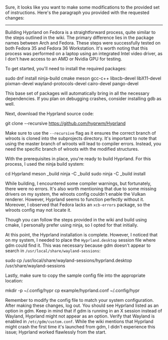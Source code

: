Sure, it looks like you want to make some modifications to the provided set of instructions. Here's the paragraph you provided with the requested changes:

---

Building Hyprland on Fedora is a straightforward process, quite similar to the steps outlined in the wiki. The primary difference lies in the package names between Arch and Fedora. These steps were successfully tested on both Fedora 35 and Fedora 36 Workstation. It's worth noting that this process was performed on a laptop using an integrated Intel video driver, as I don't have access to an AMD or Nvidia GPU for testing.

To get started, you'll need to install the required packages:


sudo dnf install ninja-build cmake meson gcc-c++ libxcb-devel libX11-devel pixman-devel wayland-protocols-devel cairo-devel pango-devel


This base set of packages will automatically bring in all the necessary dependencies. If you plan on debugging crashes, consider installing gdb as well.

Next, download the Hyprland source code:


git clone --recursive https://github.com/hyprwm/Hyprland


Make sure to use the `--recursive` flag as it ensures the correct branch of wlroots is cloned into the subprojects directory. It's important to note that using the master branch of wlroots will lead to compiler errors. Instead, you need the specific branch of wlroots with the modified structures.

With the prerequisites in place, you're ready to build Hyprland. For this process, I used the ninja build system:


cd Hyprland
meson _build
ninja -C _build
sudo ninja -C _build install


While building, I encountered some compiler warnings, but fortunately, there were no errors. It's also worth mentioning that due to some missing drivers on my system, the wlroots config couldn't enable the Vulkan renderer. However, Hyprland seems to function perfectly without it. Moreover, I observed that Fedora lacks an `xcb-errors` package, so the wlroots config may not locate it.

Though you can follow the steps provided in the wiki and build using cmake, I personally prefer using ninja, so I opted for that initially.

At this point, the Hyprland installation is complete. However, I noticed that on my system, I needed to place the `Hyprland.desktop` session file where gdm could find it. This was necessary because gdm doesn't appear to search in `/usr/local/share/wayland-sessions`:

sudo cp /usr/local/share/wayland-sessions/hyprland.desktop /usr/share/wayland-sessions


Lastly, make sure to copy the sample config file into the appropriate location:


mkdir -p ~/.config/hypr
cp example/hyprland.conf ~/.config/hypr


Remember to modify the config file to match your system configuration. After making these changes, log out. You should see Hyprland listed as an option in gdm. Keep in mind that if gdm is running in an X session instead of Wayland, Hyprland might not appear as an option. Verify that Wayland is enabled in `/etc/gdm/custom.conf`. While the wiki mentions that Hyprland might crash the first time it's launched from gdm, I didn't experience this issue; Hyprland worked flawlessly from the start.
